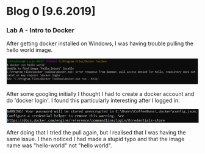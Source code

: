 # Blog 0 [9.6.2019]

### Lab A - Intro to Docker  

After getting docker installed on Windows, I was having trouble pulling the hello world image.

![typo](https://raw.githubusercontent.com/cacaocat-syr/cacaocat-syr.github.io/master/typo.png)

After some googling initially I thought I had to create a docker account and do 'docker login'. I found this particularly interesting after I logged in:

![password](https://raw.githubusercontent.com/cacaocat-syr/cacaocat-syr.github.io/master/unencrypted.png)

After doing that I tried the pull again, but I realised that I was having the same issue. I then noticed I had made a stupid typo and that the image name was "hello-world" not "hello world".

